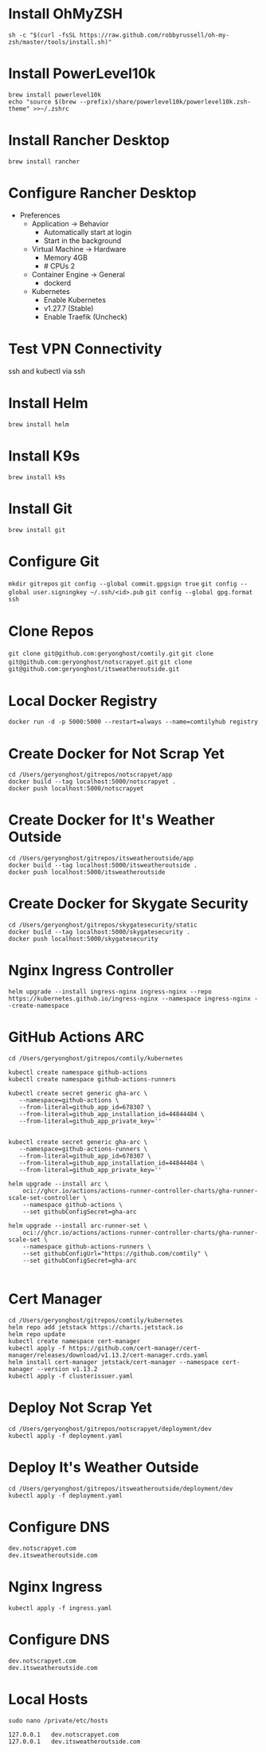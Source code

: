 # Install OhMyZSH
`sh -c "$(curl -fsSL https://raw.github.com/robbyrussell/oh-my-zsh/master/tools/install.sh)"`

# Install PowerLevel10k
```
brew install powerlevel10k
echo "source $(brew --prefix)/share/powerlevel10k/powerlevel10k.zsh-theme" >>~/.zshrc
```

# Install Rancher Desktop
`brew install rancher`

# Configure Rancher Desktop
- Preferences
    - Application -> Behavior
        - Automatically start at login
        - Start in the background
    - Virtual Machine -> Hardware
        - Memory 4GB
        - \# CPUs 2
    - Container Engine -> General
        - dockerd
    - Kubernetes
        - Enable Kubernetes
        - v1.27.7 (Stable)
        - Enable Traefik (Uncheck)

# Test VPN Connectivity
ssh and kubectl via ssh

# Install Helm
`brew install helm`

# Install K9s
`brew install k9s`

# Install Git
`brew install git`

# Configure Git
`mkdir gitrepos`
`git config --global commit.gpgsign true`
`git config --global user.signingkey ~/.ssh/<id>.pub`
`git config --global gpg.format ssh`

# Clone Repos
`git clone git@github.com:geryonghost/comtily.git`
`git clone git@github.com:geryonghost/notscrapyet.git`
`git clone git@github.com:geryonghost/itsweatheroutside.git`

# Local Docker Registry 
`docker run -d -p 5000:5000 --restart=always --name=comtilyhub registry`

# Create Docker for Not Scrap Yet
```
cd /Users/geryonghost/gitrepos/notscrapyet/app
docker build --tag localhost:5000/notscrapyet .
docker push localhost:5000/notscrapyet
```

# Create Docker for It's Weather Outside
```
cd /Users/geryonghost/gitrepos/itsweatheroutside/app
docker build --tag localhost:5000/itsweatheroutside .
docker push localhost:5000/itsweatheroutside
```

# Create Docker for Skygate Security
```
cd /Users/geryonghost/gitrepos/skygatesecurity/static
docker build --tag localhost:5000/skygatesecurity .
docker push localhost:5000/skygatesecurity
```

# Nginx Ingress Controller
`helm upgrade --install ingress-nginx ingress-nginx --repo https://kubernetes.github.io/ingress-nginx --namespace ingress-nginx --create-namespace`

# GitHub Actions ARC
```
cd /Users/geryonghost/gitrepos/comtily/kubernetes

kubectl create namespace github-actions
kubectl create namespace github-actions-runners

kubectl create secret generic gha-arc \
   --namespace=github-actions \
   --from-literal=github_app_id=678307 \
   --from-literal=github_app_installation_id=44844484 \
   --from-literal=github_app_private_key=''


kubectl create secret generic gha-arc \
   --namespace=github-actions-runners \
   --from-literal=github_app_id=678307 \
   --from-literal=github_app_installation_id=44844484 \
   --from-literal=github_app_private_key=''

helm upgrade --install arc \
    oci://ghcr.io/actions/actions-runner-controller-charts/gha-runner-scale-set-controller \
    --namespace github-actions \
    --set githubConfigSecret=gha-arc

helm upgrade --install arc-runner-set \
    oci://ghcr.io/actions/actions-runner-controller-charts/gha-runner-scale-set \
    --namespace github-actions-runners \
    --set githubConfigUrl="https://github.com/comtily" \
    --set githubConfigSecret=gha-arc


```

# Cert Manager
```
cd /Users/geryonghost/gitrepos/comtily/kubernetes
helm repo add jetstack https://charts.jetstack.io
helm repo update
kubectl create namespace cert-manager
kubectl apply -f https://github.com/cert-manager/cert-manager/releases/download/v1.13.2/cert-manager.crds.yaml
helm install cert-manager jetstack/cert-manager --namespace cert-manager --version v1.13.2
kubectl apply -f clusterissuer.yaml
```

# Deploy Not Scrap Yet
```
cd /Users/geryonghost/gitrepos/notscrapyet/deployment/dev
kubectl apply -f deployment.yaml
```

# Deploy It's Weather Outside
```
cd /Users/geryonghost/gitrepos/itsweatheroutside/deployment/dev
kubectl apply -f deployment.yaml
```

# Configure DNS
```
dev.notscrapyet.com
dev.itsweatheroutside.com
```

# Nginx Ingress
`kubectl apply -f ingress.yaml`

# Configure DNS
```
dev.notscrapyet.com
dev.itsweatheroutside.com
```

# Local Hosts
`sudo nano /private/etc/hosts`
```
127.0.0.1   dev.notscrapyet.com
127.0.0.1   dev.itsweatheroutside.com
```


